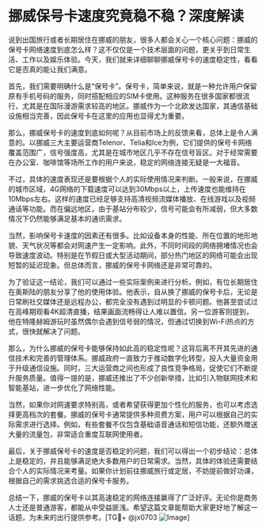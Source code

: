 # 挪威保号卡速度究竟稳不稳？深度解读

说到出国旅行或者长期居住在挪威的朋友，很多人都会关心一个核心问题：挪威的保号卡网络速度到底怎么样？这不仅仅是一个技术层面的问题，更关乎到日常生活、工作以及娱乐体验。今天，我们就来详细聊聊挪威保号卡的速度稳定性，看看它是否真的能让我们满意。

首先，我们需要明确什么是“保号卡”。保号卡，简单来说，就是一种允许用户保留原有手机号码的服务，同时搭配相应的SIM卡使用。这种服务在很多国家都很流行，尤其是在国际漫游需求较高的地区。挪威作为一个北欧发达国家，其通信基础设施相当完善，因此保号卡在这里的应用也显得尤为重要。

那么，挪威保号卡的速度到底如何呢？从目前市场上的反馈来看，总体上是令人满意的。以挪威三大主要运营商Telenor、Telia和Ice为例，它们提供的保号卡网络覆盖范围广，信号强度高，尤其是在城市地区几乎不存在信号盲区。对于经常需要在办公室、咖啡馆等场所工作的用户来说，稳定的网络连接无疑是一大福音。

不过，具体的速度表现还是要根据个人的实际使用情况来判断。一般来说，在挪威的城市区域，4G网络的下载速度可以达到30Mbps以上，上传速度也能维持在10Mbps左右。这样的速度已经足够支持高清视频流媒体播放、在线游戏以及视频通话等功能。而在偏远地区，由于基站分布较少，信号可能会有所减弱，但大多数情况下仍然能够满足基本的通讯需求。

当然，影响保号卡速度的因素还有很多。比如设备本身的性能、所在位置的地形地貌、天气状况等都会对网速产生一定影响。此外，不同时间段的网络拥堵情况也会导致速度波动。特别是在节假日或大型活动期间，部分热门地区的网络可能会出现短暂的延迟现象。但总体而言，挪威的保号卡网络还是非常可靠的。

为了验证这一结论，我们可以通过一些实际案例来进行分析。例如，有位长期居住在奥斯陆的朋友分享了他的使用体验。他表示，自从换了挪威的保号卡后，无论是日常刷社交媒体还是远程办公，都完全没有遇到过明显的卡顿问题。他甚至尝试过在高峰期观看4K超清直播，结果画面流畅得让人难以置信。另一位游客则提到，他在特隆赫姆游玩时虽然偶尔会遇到信号弱的情况，但通过切换到Wi-Fi热点的方式，很快就解决了问题。

那么，为什么挪威的保号卡能够保持如此高的稳定性呢？这背后离不开其先进的通信技术和完善的管理体系。挪威政府一直致力于推动数字化转型，投入大量资金用于升级通信设施。同时，三大运营商之间也形成了良性竞争格局，促使它们不断提升服务质量。值得一提的是，挪威还推出了不少创新举措，比如引入物联网技术和智能基站，进一步优化了网络性能。

当然，如果你对网速要求特别高，或者希望获得更加个性化的服务，也可以考虑选择更高档次的套餐。挪威的保号卡通常提供多种资费方案，用户可以根据自己的实际需求进行选择。例如，有些套餐不仅包含基础语音通话和短信功能，还额外赠送大量的流量包，非常适合重度互联网使用者。

最后，关于挪威保号卡的速度是否稳定的问题，我们可以得出一个初步结论：总体上是稳定的，并且能够满足绝大多数用户的日常需求。当然，具体的体验还需要结合个人的实际情况来考量。如果你计划前往挪威旅行或定居，不妨提前做好功课，根据自己的需求挑选合适的保号卡服务。

总结一下，挪威的保号卡以其高速稳定的网络连接赢得了广泛好评。无论你是商务人士还是普通游客，都能从中受益匪浅。希望这篇文章能帮助大家更好地了解这一话题，为未来的出行提供参考。[TG💪+ @jx0703 ![Image](https://github.com/user-attachments/assets/dbca1d08-cadb-493c-b0ec-ad6f7a83f270)]